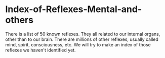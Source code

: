 # Index-of-Reflexes-Mental-and-others
There is a list of 50 known reflexes. They all related to our internal organs, other than to our brain. There are millions of other reflexes, usually called mind, spirit, consciousness, etc. We will try to make an index of those reflexes we haven't identified yet.
